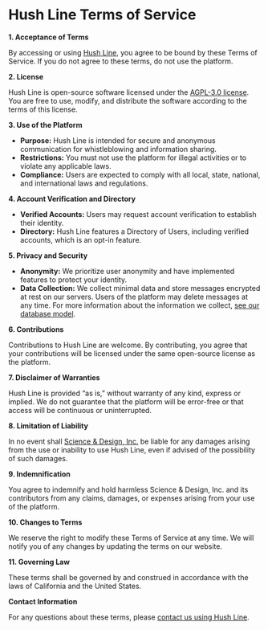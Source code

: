 # Hush Line Terms of Service

**1. Acceptance of Terms**

By accessing or using [Hush Line](https://hushline.app), you agree to be bound by these Terms of Service. If you do not agree to these terms, do not use the platform.

**2. License**

Hush Line is open-source software licensed under the [AGPL-3.0 license](https://github.com/scidsg/hushline?tab=AGPL-3.0-1-ov-file#readme). You are free to use, modify, and distribute the software according to the terms of this license.

**3. Use of the Platform**

- **Purpose:** Hush Line is intended for secure and anonymous communication for whistleblowing and information sharing.
- **Restrictions:** You must not use the platform for illegal activities or to violate any applicable laws.
- **Compliance:** Users are expected to comply with all local, state, national, and international laws and regulations.

**4. Account Verification and Directory**

- **Verified Accounts:** Users may request account verification to establish their identity.
- **Directory:** Hush Line features a Directory of Users, including verified accounts, which is an opt-in feature.

**5. Privacy and Security**

- **Anonymity:** We prioritize user anonymity and have implemented features to protect your identity.
- **Data Collection:** We collect minimal data and store messages encrypted at rest on our servers. Users of the platform may delete messages at any time. For more information about the information we collect, [see our database model](https://github.com/scidsg/hushline/blob/main/hushline/model.py). 

**6. Contributions**

Contributions to Hush Line are welcome. By contributing, you agree that your contributions will be licensed under the same open-source license as the platform.

**7. Disclaimer of Warranties**

Hush Line is provided “as is,” without warranty of any kind, express or implied. We do not guarantee that the platform will be error-free or that access will be continuous or uninterrupted.

**8. Limitation of Liability**

In no event shall [Science & Design, Inc.](https://scidsg.org) be liable for any damages arising from the use or inability to use Hush Line, even if advised of the possibility of such damages.

**9. Indemnification**

You agree to indemnify and hold harmless Science & Design, Inc. and its contributors from any claims, damages, or expenses arising from your use of the platform.

**10. Changes to Terms**

We reserve the right to modify these Terms of Service at any time. We will notify you of any changes by updating the terms on our website.

**11. Governing Law**

These terms shall be governed by and construed in accordance with the laws of California and the United States.

**Contact Information**

For any questions about these terms, please [contact us using Hush Line](https://tips.hushline.app/submit_message/scidsg).